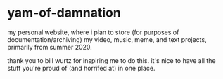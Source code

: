# yam-of-damnation
<p>my personal website, where i plan to store (for purposes of documentation/archiving) my video, music, meme, and text projects, primarily from summer 2020.</p>
<p>thank you to bill wurtz for inspiring me to do this. it's nice to have all the stuff you're proud of (and horrifed at) in one place.</p>
